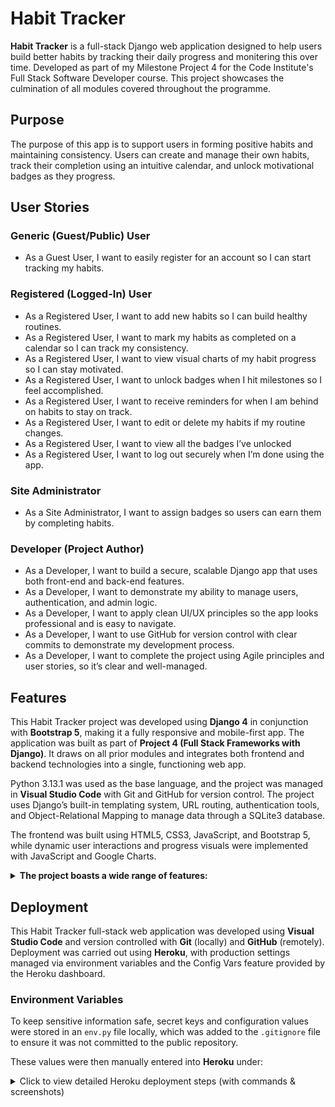# Habit Tracker

**Habit Tracker** is a full-stack Django web application designed to help users build better habits by tracking their daily progress and monitering this over time. Developed as part of my Milestone Project 4 for the Code Institute's Full Stack Software Developer course. This project showcases the culmination of all modules covered throughout the programme. 

## Purpose
The purpose of this app is to support users in forming positive habits and maintaining consistency. Users can create and manage their own habits, track their completion using an intuitive calendar, and unlock motivational badges as they progress.

## User Stories 

### Generic (Guest/Public) User

- As a Guest User, I want to easily register for an account so I can start tracking my habits.

### Registered (Logged-In) User

- As a Registered User, I want to add new habits so I can build healthy routines.
- As a Registered User, I want to mark my habits as completed on a calendar so I can track my consistency.
- As a Registered User, I want to view visual charts of my habit progress so I can stay motivated.
- As a Registered User, I want to unlock badges when I hit milestones so I feel accomplished.
- As a Registered User, I want to receive reminders for when I am behind on habits to stay on track.
- As a Registered User, I want to edit or delete my habits if my routine changes.
- As a Registered User, I want to view all the badges I’ve unlocked 
- As a Registered User, I want to log out securely when I’m done using the app.

### Site Administrator

- As a Site Administrator, I want to assign badges so users can earn them by completing habits.


### Developer (Project Author)

- As a Developer, I want to build a secure, scalable Django app that uses both front-end and back-end features.
- As a Developer, I want to demonstrate my ability to manage users, authentication, and admin logic.
- As a Developer, I want to apply clean UI/UX principles so the app looks professional and is easy to navigate.
- As a Developer, I want to use GitHub for version control with clear commits to demonstrate my development process.
- As a Developer, I want to complete the project using Agile principles and user stories, so it’s clear and well-managed.


## Features
This Habit Tracker project was developed using **Django 4** in conjunction with **Bootstrap 5**, making it a fully responsive and mobile-first app. The application was built as part of **Project 4 (Full Stack Frameworks with Django)**. It draws on all prior modules and integrates both frontend and backend technologies into a single, functioning web app.

Python 3.13.1 was used as the base language, and the project was managed in **Visual Studio Code** with Git and GitHub for version control. The project uses Django’s built-in templating system, URL routing, authentication tools, and Object-Relational Mapping to manage data through a SQLite3 database.

The frontend was built using HTML5, CSS3, JavaScript, and Bootstrap 5, while dynamic user interactions and progress visuals were implemented with JavaScript and Google Charts.

<details>
  <summary><strong>The project boasts a wide range of features:</strong></summary>

<br/>

### User Registration, Login & Authentication
- Django’s built-in authentication system allows users to register, log in, and log out securely.
- Custom messages guide users through successful or failed login/logout attempts.
- Access to habit management is restricted to logged-in users only.
- Logged-in users are automatically redirected to their dashboard, while unauthenticated users are prevented from accessing protected routes such as the sidebar.

### Habit Management (CRUD)
- Users can create new habits by specifying a name, frequency, and target completion values.
- Full CRUD functionality is available:
  - **Create** a habit
  - **Read/View** habits in a list or calendar
  - **Update** habits (e.g. editing habit names)
  - **Delete** habits individually
- Habit data is stored in the SQLite3 database and tied specifically to the user account that created it.

### Calendar View & Daily Progress Tracking
- Each user sees a calendar grid with daily habit tracking.
- ✅ indicates a completed habit for the day, ❌ indicates a missed one.
- Navigation toggles allow users to move between calendar months.
- Habit completion is stored per day, allowing Django to calculate weekly/monthly progress accurately.

### Badge System for Motivation
- Badges act as motivational incentives, rewarding users for consistency.
- e.g. badge types:
  - **30-Day Streak Badge**: Automatically awarded after marking a habit as complete for 30 consecutive days.
- Badges have "Locked" and "Unlocked" states. Users can view both in their badge panel.
- Badges are linked to models and stored in the database, allowing users to persist achievements.

### Google Charts Integration
- Weekly habit completion data is displayed using Google Charts.
- Charts are dynamically generated based on user activity and habit data passed from Django views to JavaScript.
- This provides users with a clear, visual representation of their consistency and progress.


### Success Messages

The app uses Django’s built-in messages framework to show feedback to users when actions are completed successfully. These messages include:

- ✅ Habit added successfully!
- Habit deleted successfully!


Messages are styled with Bootstrap alert classes and appear at the top of the screen. They fade out automatically after a few seconds using JavaScript, so users don't need to click to dismiss them.

---

### Reminder Emails

The app includes a custom reminder system that checks for incomplete habits and sends reminder emails to users. 

- 🕓 Emails are triggered manually using:
  ```bash
  python3 manage.py send_reminders
</details>

## Deployment

This Habit Tracker full-stack web application was developed using **Visual Studio Code** and version controlled with **Git** (locally) and **GitHub** (remotely). Deployment was carried out using **Heroku**, with production settings managed via environment variables and the Config Vars feature provided by the Heroku dashboard.

### Environment Variables

To keep sensitive information safe, secret keys and configuration values were stored in an `env.py` file locally, which was added to the `.gitignore` file to ensure it was not committed to the public repository.

These values were then manually entered into **Heroku** under:

<details>
<summary> Click to view detailed Heroku deployment steps (with commands & screenshots)</summary>

<br>

###  Steps to Deploy on Heroku

#### 1. Project Setup

- Installed **Gunicorn** for WSGI support and updated requirements:
    ```bash
    pip3 install gunicorn
    pip3 freeze > requirements.txt
    ```

- Created a `Procfile` at the project root (no file extension, case-sensitive):
    ```
    web: gunicorn p4_habit_tracker.wsgi
    ```

- Added and committed it:
    ```bash
    git add Procfile
    git commit -m "Add Procfile for Heroku deployment"
    ```

- Installed **Whitenoise** to serve static files:
    ```bash
    pip3 install whitenoise
    pip3 freeze > requirements.txt
    ```

- Updated `settings.py` middleware:
    ```python
    MIDDLEWARE = [
        "django.middleware.security.SecurityMiddleware",
        "whitenoise.middleware.WhiteNoiseMiddleware",  # 👈 Add this line just below SecurityMiddleware
        ...
    ]
    ```

- Updated `STATIC_ROOT` in `settings.py`:
    ```python
    STATIC_ROOT = BASE_DIR / "staticfiles"
    ```

#### 2. Preparing for Deployment

- Ran collectstatic locally to make sure static files are ready:
    ```bash
    python3 manage.py collectstatic --noinput
    ```

- Confirmed files appeared in `/staticfiles/` and ensured only one copy of `styles.css` and `script.js` was in the correct folder.

#### 3. Pushing to Heroku

- Logged into Heroku CLI:
    ```bash
    heroku login
    ```

- Created a new Heroku app:
    ```bash
    heroku create p4-habit-tracker
    ```

- Added the Heroku remote (if needed):
    ```bash
    heroku git:remote -a p4-habit-tracker
    ```

- Deployed the app:
    ```bash
    git push heroku main
    ```

#### 4. Config Vars and Environment Settings

- In the Heroku dashboard:
  - Navigated to **Settings > Config Vars**
  - Added the following:
    ```
    SECRET_KEY: your-django-secret-key
    DEBUG: False
    ```

#### 5. Final Setup Commands

- Ran migrations and created a superuser:
    ```bash
    heroku run python3 manage.py migrate
    heroku run python3 manage.py createsuperuser
    ```

- Optionally removed this (added earlier during testing):
    ```bash
    heroku config:unset DISABLE_COLLECTSTATIC
    ```

- If static files weren't showing up earlier:
    ```bash
    heroku run python3 manage.py collectstatic --noinput
    ```

- Scaled dynos (if required):
    ```bash
    heroku ps:scale web=1
    ```

---

✅ **Live Site**: [https://p4-habit-tracker-535b0b8611ff.herokuapp.com/](https://p4-habit-tracker-535b0b8611ff.herokuapp.com/)

</details>

